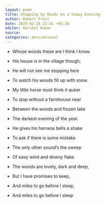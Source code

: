 ```yaml
---
layout: poem
title: Stopping by Woods on a Snowy Evening
author: Robert Frost
date: 2020-02-28 21:41 +05:30
editor: Harshit Kumar
source: 
categories: motivational
---
```


- Whose woods these are I think I know.
- His house is in the village though;
- He will not see me stopping here
- To watch his woods fill up with snow.

- My little horse must think it queer
- To stop without a farmhouse near
- Between the woods and frozen lake
- The darkest evening of the year.

- He gives his harness bells a shake
- To ask if there is some mistake.
- The only other sound’s the sweep
- Of easy wind and downy flake.

- The woods are lovely, dark and deep,
- But I have promises to keep,
- And miles to go before I sleep,
- And miles to go before I sleep
